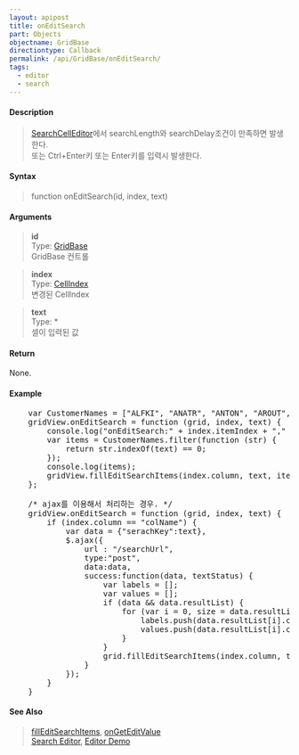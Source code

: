 ```yaml
---
layout: apipost
title: onEditSearch
part: Objects
objectname: GridBase
directiontype: Callback
permalink: /api/GridBase/onEditSearch/
tags:
  - editor
  - search
---
```



#### Description

> [SearchCellEditor](/api/types/SearchCellEditor/)에서 searchLength와 searchDelay조건이 만족하면 발생한다.  
> 또는 Ctrl+Enter키 또는 Enter키를 입력시 발생한다.

#### Syntax

> function onEditSearch(id, index, text)  

#### Arguments

> **id**  
> Type: [GridBase](/api/GridBase/)  
> GridBase 컨트롤  

> **index**  
> Type:  [CellIndex](/api/types/CellIndex/)  
> 변경된 CellIndex  

> **text**  
> Type: *  
> 셀이 입력된 값 

#### Return

None.

#### Example

<pre class="prettyprint">
    var CustomerNames = ["ALFKI", "ANATR", "ANTON", "AROUT", "BERGS", "BLAUS", "BLONP", "BOLID", "BONAP"];
    gridView.onEditSearch = function (grid, index, text) {
        console.log("onEditSearch:" + index.itemIndex + "," + index.column + ", " + text);
        var items = CustomerNames.filter(function (str) {
            return str.indexOf(text) == 0;
        });
        console.log(items);
        gridView.fillEditSearchItems(index.column, text, items);
    };

    /* ajax를 이용해서 처리하는 경우. */
    gridView.onEditSearch = function (grid, index, text) {
        if (index.column == "colName") {
            var data = {"serachKey":text},
            $.ajax({
                url : "/searchUrl",
                type:"post",
                data:data,
                success:function(data, textStatus) {
                    var labels = [];
                    var values = [];
                    if (data && data.resultList) {
                        for (var i = 0, size = data.resultList.length; i < size; i++) {
                            labels.push(data.resultList[i].codeName);
                            values.push(data.resultList[i].code);
                        }
                    }
                    grid.fillEditSearchItems(index.column, text, values, labels);
                }
            });
        }
    }
</pre>

#### See Also
> [fillEditSearchItems](/api/GridBase/fillEditSearchItems), [onGetEditValue](/api/GridBase/onGetEditValue)  
> [Search Editor](/tutorial/b7-10/), [Editor Demo](http://demo.realgrid.com/Demo/Editors)